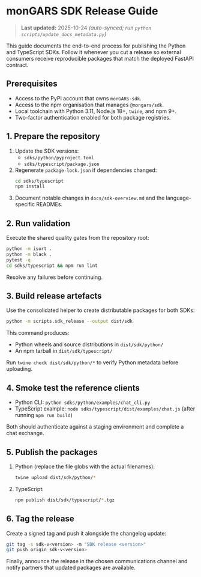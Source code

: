 # monGARS SDK Release Guide

> **Last updated:** 2025-10-24 _(auto-synced; run `python scripts/update_docs_metadata.py`)_

This guide documents the end-to-end process for publishing the Python and
TypeScript SDKs. Follow it whenever you cut a release so external consumers
receive reproducible packages that match the deployed FastAPI contract.

## Prerequisites
- Access to the PyPI account that owns `monGARS-sdk`.
- Access to the npm organisation that manages `@mongars/sdk`.
- Local toolchain with Python 3.11, Node.js 18+, `twine`, and npm 9+.
- Two-factor authentication enabled for both package registries.

## 1. Prepare the repository
1. Update the SDK versions:
   - `sdks/python/pyproject.toml`
   - `sdks/typescript/package.json`
2. Regenerate `package-lock.json` if dependencies changed:
   ```bash
   cd sdks/typescript
   npm install
   ```
3. Document notable changes in `docs/sdk-overview.md` and the language-specific
   READMEs.

## 2. Run validation
Execute the shared quality gates from the repository root:

```bash
python -m isort .
python -m black .
pytest -q
cd sdks/typescript && npm run lint
```

Resolve any failures before continuing.

## 3. Build release artefacts
Use the consolidated helper to create distributable packages for both SDKs:

```bash
python -m scripts.sdk_release --output dist/sdk
```

This command produces:
- Python wheels and source distributions in `dist/sdk/python/`
- An npm tarball in `dist/sdk/typescript/`

Run `twine check dist/sdk/python/*` to verify Python metadata before uploading.

## 4. Smoke test the reference clients
- Python CLI: `python sdks/python/examples/chat_cli.py`
- TypeScript example: `node sdks/typescript/dist/examples/chat.js` (after running `npm run build`)

Both should authenticate against a staging environment and complete a chat
exchange.

## 5. Publish the packages
1. Python (replace the file globs with the actual filenames):
   ```bash
   twine upload dist/sdk/python/*
   ```
2. TypeScript:
   ```bash
   npm publish dist/sdk/typescript/*.tgz
   ```

## 6. Tag the release
Create a signed tag and push it alongside the changelog update:

```bash
git tag -s sdk-v<version> -m "SDK release <version>"
git push origin sdk-v<version>
```

Finally, announce the release in the chosen communications channel and notify
partners that updated packages are available.
